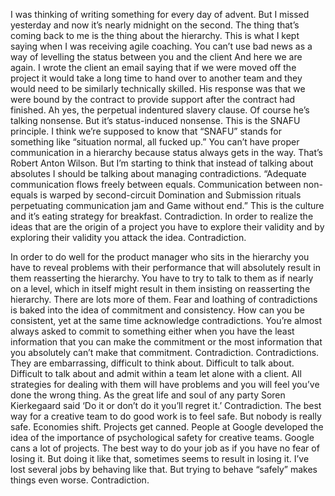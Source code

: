 

I was thinking of writing something for every day of advent.
But I missed yesterday and now it’s nearly midnight on the second.
The thing that’s coming back to me is the thing about the hierarchy.
This is what I kept saying when I was receiving agile coaching. You can’t use bad news as a way of levelling the status between you and the client
And here we are again.
I wrote the client an email saying that if we were moved off the project it would take a long time to hand over to another team and they would need to be similarly technically skilled.
His response was that we were bound by the contract to provide support after the contract had finished. Ah yes, the perpetual indentured slavery clause. Of course he’s talking nonsense. But it’s status-induced nonsense.
This is the SNAFU principle. I think we’re supposed to know that “SNAFU” stands for something like “situation normal, all fucked up.”
 You can’t have proper communication in a hierarchy because status always gets in the way. That’s Robert Anton Wilson.
But I’m starting to think that instead of talking about absolutes I should be talking about managing contradictions.
“Adequate communication flows freely between equals. Communication between non-equals is warped by second-circuit Domination and Submission rituals perpetuating communication jam and Game without end.”
This is the culture and it’s eating strategy for breakfast.
Contradiction.
In order to realize the ideas that are the origin of a project you have to explore their validity and by exploring their validity you attack the idea.
Contradiction.

In order to do well for the product manager who sits in the hierarchy you have to reveal problems with their performance that will absolutely result in them reasserting the hierarchy. You have to try to talk to them as if nearly on a level, which in itself might result in them insisting on reasserting the hierarchy.
There are lots more of them.
Fear and loathing of contradictions is baked into the idea of commitment and consistency. How can you be consistent, yet at the same time acknowledge contradictions. 
You’re almost always asked to commit to something either when you have the least information that you can make the commitment or the most information that you  absolutely can’t make that commitment.
Contradiction. 
Contradictions. They are embarrassing, difficult to think about. Difficult to talk about. Difficult to talk about and admit within a team let alone with a client. All strategies for dealing with them will have problems and you will feel you’ve done the wrong thing. 
As the great life and soul of any party Soren Kierkegaard said ‘Do it or don’t do it you’ll regret it.’
Contradiction.
The best way for a creative team to do good work is to feel safe. But nobody is really safe. Economies shift. Projects get canned. People at Google developed the idea of the importance of psychological safety for creative teams. Google cans a lot of projects.
The best way to do your job as if you have no fear of losing it. But doing it like that, sometimes seems to result in losing it.  I’ve lost several jobs by behaving like that.
But trying to behave “safely” makes things even worse.
Contradiction.











